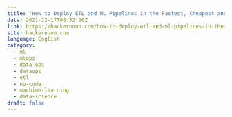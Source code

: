 ```yaml
---
title: "How to Deploy ETL and ML Pipelines in the Fastest, Cheapest and Most Flexible Way Possible"
date: 2021-12-17T08:32:26Z
link: https://hackernoon.com/how-to-deploy-etl-and-ml-pipelines-in-the-fastest-cheapest-and-most-flexible-way-possible?source=rss&utm_medium=RSS&utm_source=news.12bit.vn
site: hackernoon.com
language: English
category:
  - ml
  - mlops
  - data-ops
  - dataops
  - etl
  - no-code
  - machine-learning
  - data-science
draft: false
---
```

